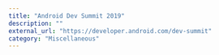 ```yaml
---
title: "Android Dev Summit 2019"
description: ""
external_url: "https://developer.android.com/dev-summit"
category: "Miscellaneous"
---
```

